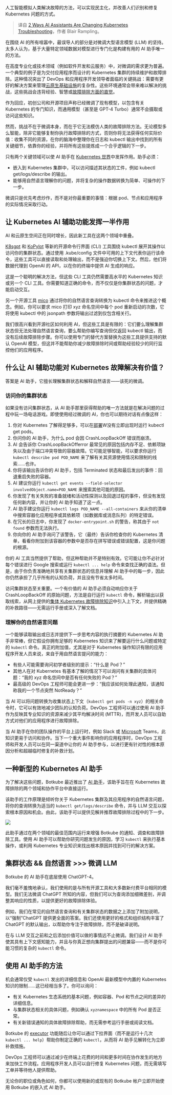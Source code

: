 
<!--
title: AI助手改变Kubernetes故障诊断的2种方式
cover: https://cdn.thenewstack.io/media/2024/04/d428b6a6-ai-changing-kubernetes-troubleshooting.jpg
-->

人工智能模拟人类解决故障的方法，可以实现民主化，并改善人们识别和修复 Kubernetes 问题的方式。

> 译自 [2 Ways AI Assistants Are Changing Kubernetes Troubleshooting](https://thenewstack.io/2-ways-ai-assistants-are-changing-kubernetes-troubleshooting/)，作者 Blair Rampling。

在围绕 AI 的所有喧嚣中，最误导人的部分是对微调大型语言模型 (LLM) 的坚持。太多人认为，基于大量特定领域数据对模型进行专门化是构建有用的 AI 助手唯一的方法。

在高度专业化或技术领域（例如软件开发和云服务）中，对微调的需求更为普遍。一个典型的例子是为交付应用程序而设计的 Kubernetes 集群的持续维护和故障排除。这种情况突出了 DevOps 和应用程序开发领导者面临的关键挑战：需要有更好的解决方案来管理[云原生基础设施](https://thenewstack.io/the-cloud-native-community-needs-to-talk-about-testing/)的复杂性。这些环境通常会带来难以解决的挑战，这些挑战会违背经验、智慧或[故障排除方面的直觉](https://thenewstack.io/why-intuitive-troubleshooting-has-stopped-working-for-you/)。

作为回应，初创公司和开源项目声称已经微调了现有模型，以包含有关 Kubernetes 的专门知识，而通用模型（甚至是 GPT-4 Turbo）通常不会摄取或访问这些知识。

然而，挑战不在于微调本身，而在于它无法模仿人类的故障排除方法。无论模型多么智能，除非它能够复制你执行故障排除的方式，否则你将无法获得任何实际价值：收集不同的资源，在你的脑海中整理你在日志和 kubectl 输出中找到的所有关键细节，依靠你的经验，并将所有这些提炼成一个合乎逻辑的下一步。

只有两个关键领域可以使 AI 助手在 [Kubernetes 世界](https://thenewstack.io/the-quest-for-high-quality-kubernetes-deployments/)中发挥作用。助手必须：

- 嵌入到 Kubernetes 集群中，可以访问描述其状态的工件，例如 kubectl get/logs/describe 的输出。
- 能够用自然语言理解你的问题，并将复杂的操作数据转换为简单、可操作的下一步。

微调只是优先考虑炒作，而不是对你最重要的事情：根据 pod、节点和应用程序的实际情况采取行动。

## 让 Kubernetes AI 辅助功能发挥一半作用

AI 和云原生空间正在同时增长，因此新工具在这两个领域中重叠。

[K8sgpt](https://github.com/k8sgpt-ai/k8sgpt) 和 [KoPylot](https://github.com/avsthiago/kopylot) 等新的开源命令行界面 (CLI) 工具围绕 kubectl 展开其操作以访问你的集群状态。通过使用 .kube/config 文件中可用的上下文代表你运行该命令，这些工具可以直接读取和处理输出，而不是强迫你切换上下文。然后，他们将数据代理到 OpenAI 的 API，以在你的终端中提供 AI 生成的响应。

这是一个聪明的解决方法，但这些 CLI 工具仍然需要高水平的 Kubernetes 知识或另一个 CLI 工具。你需要知道正确的命令，而不仅仅是你集群状态的问题，才能启动交互。

另一个开源工具 [mico](https://github.com/tahtaciburak/mico) 通过将你的自然语言查询转换为 kubectl 命令来推进这个概念。例如，你可以要求 mico 打印 xyz 命名空间中每个 pod 重新启动的次数，它将使用 kubectl 中的 jsonpath 参数将输出过滤到仅包含相关行。

我们很高兴看到开源社区如何利用 AI，但这些工具是有限的：它们要么理解集群状态但无法处理自然语言查询，要么帮助你编写查询但仅返回 kubectl 输出，而没有后续故障排除步骤。你可以使用专门的替代方案替换为这些工具提供支持的默认 OpenAI 模型，但这并不能帮助你减少故障排除时间或帮助经验较少的同行监控他们的应用程序。

## 什么让 AI 辅助功能对 Kubernetes 故障解决有价值？

答案是 AI 助手，它擅长理解集群状态和解释自然语言——该死的微调。

### 访问你的集群状态

如果没有访问集群状态，从 AI 助手那里获得帮助的唯一方法就是在解决问题的过程中玩一场电话游戏。即使使用经过微调的 AI，你也可以期待对话有点像这样：

1. 你对 Kubernetes 了解得足够多，可以在[部署](https://thenewstack.io/the-quest-for-high-quality-kubernetes-deployments/)W没有立即出现时运行 kubectl get pods。
2. 你问你的 AI 助手，为什么 pod 会因 CrashLoopBackOff 错误而崩溃。
3. AI 会告诉你 CrashLoopBackOfferror 最常见的原因包括内存不足、依赖项缺失以及由于端口冲突导致的容器故障。它可能足够智能，可以要求你运行 `kubectl describe pod POD_NAME` 来了解有关其资源使用情况和限制的线索……也许。
4. 你将该输出告诉你的 AI 助手，包括 Terminated 状态和最后发出的事件：回退重启失败的容器。
5. AI 建议你运行 `kubectl get events --field-selector involvedObject.name=POD_NAME` 来搜索其他可能的原因。
6. 你发现了有关失败的准备就绪和活动性探测以及回退过程的事件，但没有发现任何新内容，并让你的 AI 助手知道了这一点。
7. AI 助手建议你运行 `kubectl logs POD_NAME --all-containers` 来从你的清单中搜索容器化应用程序或其依赖项（如数据库或消息队列）的特定错误。
8. 在冗长的日志中，你发现了 `docker-entrypoint.sh` 的警告，称其由于 `not found` 参数而无法执行。
9. 你向你的 AI 助手询问了该警告，它（最终）告诉你检查你的 Kubernetes 清单，看看你附加到该容器的参数中是否存在拼写错误或错误配置，这是你问题的根源。

你的 AI 工具当然提供了帮助，但这种帮助并不是特别有效。它可能让你不必针对每个错误进行 Google 搜索或运行 `kubectl ... help` 命令来查找正确的语法。但是，由于你负责准确地共享有关集群状态的信息并理解 AI 助手中的每一步，因此你仍然承担了几乎所有的认知负荷，并且没有节省太多时间。

访问集群状态至关重要。一个有价值的 AI 助手必须自动响应你关于 CrashLoopBackOff 的原始问题，方法是自行运行 `kubectl` 命令，解析输出以获取线索，从网上提供的[集体 Kubernetes 故障排除知识](https://thenewstack.io/can-chatgpt-save-collective-kubernetes-troubleshooting/)中引入上下文，并提供精确的补救路径——无需运行手册或深入了解文档。

### 理解你的自然语言问题

一个能够读取输出或日志并提供下一步思考内容的执行摘要的 Kubernetes AI 助手非常棒，但它假设你拥有足够的 Kubernetes 知识来了解要运行什么问题或特定的 `kubectl` 命令。真正的附加值，尤其是对于 Kubernetes 操作知识有限的应用程序开发人员来说，来自于用自然语言提问的能力：

- 有些人可能需要询问初学者级别的提示：“什么是 Pod？”
- 其他人在对 Kubernetes 有基本了解的情况下可以询问有关集群的具体问题：“我的 xyz 命名空间中是否有任何失败的 Pod？”
- 最高级的 DevOps 工程师可能会更进一步：“我应该如何处理此通知，该通知称我的一个节点突然 NotReady？”

当 AI 可以将问题转换为收集状态上下文（`kubectl get pods -n xyz`）的相关命令时，它可以有效地减少团队的认知负荷。DevOps 工程师可以通过使用 AI 助手作为反映其专业知识的资源来减少其平均解决时间 (MTTR)，而开发人员可以自助方式对他们的应用程序进行故障排除。

当 AI 助手在你的团队操作的平台上运行时，例如 Slack 或 [Microsoft](https://news.microsoft.com/?utm_content=inline+mention) Teams，此知识更易于访问和协作。当下一个重大事件影响你的应用程序时，DevOps 工程师和开发人员可以在同一渠道中让你的 AI 助手参与，以进行更有针对性的根本原因分析和超越临时修复的补救计划。

## 一种新型的 Kubernetes AI 助手

为了解决这些问题，Botkube 最近推出了 [AI 助手](https://botkube.io/blog/real-time-platform-engineer-advice-ai-assistant)，该助手旨在在 Kubernetes 故障排除的两个领域和协作平台中直接运行。

该助手的工作原理是倾听你关于 Kubernetes 集群及其应用程序的自然语言问题，将你的查询转换为适当的 `kubectl get/logs/describe` 命令，并与 LLM 交互以探索根本原因和机会。由此，该助手可以提供见解并推荐故障排除过程中的下一步。

![](https://cdn.thenewstack.io/media/2024/04/9b8d0ee9-updateyaml.gif)

此助手通过在两个领域的最佳范围内运行来增强 Botkube 的通知、调查和故障排除工具。使用 AI 助手可以帮助你研究问题发生的原因，学习 `kubectl` 来执行基本操作，或利用 Kubernetes 专业知识来找出根本原因并找到可行的解决方案。
## 集群状态 && 自然语言 >>> 微调 LLM

Botkube 的 AI 助手在底层使用 ChatGPT-4。

我们毫不羞愧地承认，我们使用的是与所有开源工具和大多数新付费平台相同的模型。我们无法微调 ChatGPT 所知的内容，但我们可以为查询添加细微差别，并调整其响应的性质，以提供更好的故障排除体验。

例如，我们在常见的自然语言查询和有关集群状态的数据之上添加了附加说明，以“强制”ChatGPT 提供更全面的答案。我们还使用更好的格式和组织结构丰富了 ChatGPT 的默认输出，以帮助你专注于故障排除，而不是破译说明。

在与 LLM 交互之前和之后添加价值可以做的事情远不止微调。我们设计 AI 助手使其具有上下文感知能力，并且与你真正想向集群提出的问题兼容——而不是你可能习惯的复杂的 `kubectl` 命令。

## 使用 AI 助手的方法

机会通常仅受 `kubectl` 发出的详细信息和 OpenAI 最新模型中内置的 Kubernetes 知识的限制……这已经相当多了。你可以询问：

- 有关 Kubernetes 生态系统的基本问题，例如容器、Pod 和节点之间的差异的详细信息。
- 与集群状态相关的具体问题，例如确认 `xyznamespace` 中的所有 Pod 是否正常。
- 有关新错误通知的具体故障排除帮助，而无需参考运行手册或阅读文档。

Botkube 的 [executor](https://docs.botkube.io/usage/executor/) 功能随后让你可以通过下拉界面（而不是运行十几次 `kubectl ... help`）帮助你制定正确的 `kubectl`，从而将 AI 助手见解转化为立即补救措施。

DevOps 工程师可以通过减少在终端上花费的时间和更多时间在协作发生的地方来加快工作流程。应用程序开发人员可以自行修复 Kubernetes 问题，而无需填写工单并等待他人提供帮助。

无论你的职位或角色如何，你都可以使用新的或现有的 Botkube 帐户立即开始使用 Botkube 的嵌入式 AI 助手。